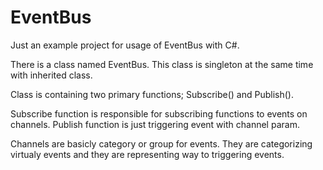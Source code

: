 # EventBus

Just an example project for usage of EventBus with C#. 

There is a class named EventBus. This class is singleton at the same time with inherited class. 

Class is containing two primary functions; Subscribe() and Publish(). 

Subscribe function is responsible for subscribing functions to events on channels.
Publish function is just triggering event with channel param. 

Channels are basicly category or group for events. They are categorizing virtualy events and they are 
representing way to triggering events.